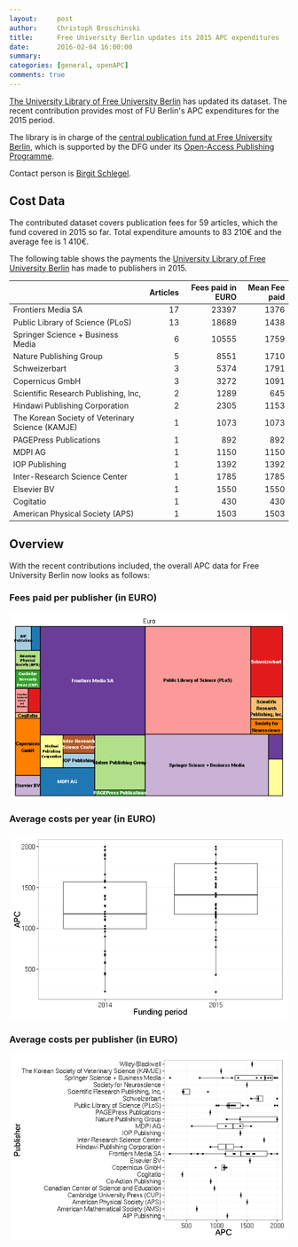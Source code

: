 ```yaml
---
layout:     post
author:     Christoph Broschinski
title:      Free University Berlin updates its 2015 APC expenditures
date:       2016-02-04 16:00:00
summary:    
categories: [general, openAPC]
comments: true
---
```





[The University Library of Free University Berlin](http://www.ub.fu-berlin.de/en/) has updated its dataset. The recent contribution provides most of FU Berlin's APC expenditures for the 2015 period.

The library is in charge of the [central publication fund at Free University Berlin](http://www.fu-berlin.de/sites/open_access/dienstleistungen/artikelgebuehren/publikationsfonds/index.html), which is supported by the DFG under its [Open-Access Publishing Programme](http://www.dfg.de/en/research_funding/programmes/infrastructure/lis/funding_opportunities/open_access_publishing/index.html).

Contact person is [Birgit Schlegel](mailto:birgit.schlegel@fu-berlin.de).

## Cost Data



The contributed dataset covers publication fees for 59 articles, which the fund covered in 2015 so far. Total expenditure amounts to 83 210€ and the average fee is 1 410€.

The following table shows the payments the [University Library of Free University Berlin](http://www.ub.fu-berlin.de/en/) has made to publishers in 2015.


|                                                 | Articles| Fees paid in EURO| Mean Fee paid|
|:------------------------------------------------|--------:|-----------------:|-------------:|
|Frontiers Media SA                               |       17|             23397|          1376|
|Public Library of Science (PLoS)                 |       13|             18689|          1438|
|Springer Science + Business Media                |        6|             10555|          1759|
|Nature Publishing Group                          |        5|              8551|          1710|
|Schweizerbart                                    |        3|              5374|          1791|
|Copernicus GmbH                                  |        3|              3272|          1091|
|Scientific Research Publishing, Inc,             |        2|              1289|           645|
|Hindawi Publishing Corporation                   |        2|              2305|          1153|
|The Korean Society of Veterinary Science (KAMJE) |        1|              1073|          1073|
|PAGEPress Publications                           |        1|               892|           892|
|MDPI AG                                          |        1|              1150|          1150|
|IOP Publishing                                   |        1|              1392|          1392|
|Inter-Research Science Center                    |        1|              1785|          1785|
|Elsevier BV                                      |        1|              1550|          1550|
|Cogitatio                                        |        1|               430|           430|
|American Physical Society (APS)                  |        1|              1503|          1503|

## Overview

With the recent contributions included, the overall APC data for Free University Berlin now looks as follows: 

### Fees paid per publisher (in EURO)

![plot of chunk tree_fuberlin-2016-02-04](/figure/tree_fuberlin-2016-02-04-1.png) 

###  Average costs per year (in EURO)

![plot of chunk box_fuberlin_yeear-2016-02-04](/figure/box_fuberlin_yeear-2016-02-04-1.png) 

###  Average costs per publisher (in EURO)

![plot of chunk box_fuberlin_publisher-2016-02-04](/figure/box_fuberlin_publisher-2016-02-04-1.png) 
